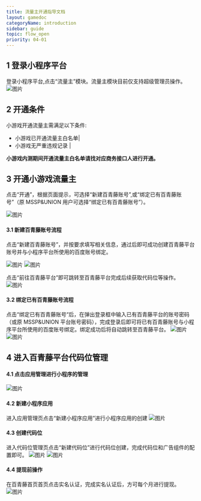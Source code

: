 ```yaml
---
title: 流量主开通指导文档
layout: gamedoc
categoryName: introduction
sidebar: guide
topic: flow_open
priority: 04-01
---
```


## 1 登录小程序平台

登录小程序平台,点击“流量主”模块。流量主模块目前仅支持超级管理员操作。
![图片](/img/game/introduction/flow_open/1.png)

## 2 开通条件

小游戏开通流量主需满足以下条件:
 - 小游戏已开通流量主白名单|
 - 小游戏无严重违规记录 |


**小游戏内测期间开通流量主白名单请找对应商务接口人进行开通。**

## 3 开通小游戏流量主

点击“开通”，根据页面提示，可选择“新建百青藤账号”,或“绑定已有百青藤账号”（原 MSSP&UNION 用户可选择“绑定已有百青藤账号”）。

![图片](/img/game/introduction/flow_open/2.png)

#### 3.1 新建百青藤账号流程
点击“新建百青藤账号”，并按要求填写相关信息，通过后即可成功创建百青藤平台账号并与小程序平台所使用的百度账号绑定。

![图片](/img/game/introduction/flow_open/3.png)
![图片](/img/game/introduction/flow_open/4.png)

点击“前往百青藤平台”即可跳转至百青藤平台完成后续获取代码位等操作。
![图片](/img/game/introduction/flow_open/5.png)

#### 3.2 绑定已有百青藤账号流程
点击“绑定已有百青藤账号“后，在弹出登录框中输入已有百青藤平台的账号密码（或原 MSSP&UNION 平台账号密码），完成登录后即可将已有百青藤账号与小程序平台所使用的百度账号绑定。绑定成功后将自动跳转至百青藤平台。
![图片](/img/game/introduction/flow_open/6.png)
![图片](/img/game/introduction/flow_open/7.png)

## 4 进入百青藤平台代码位管理

#### 4.1 点击应用管理进行小程序的管理
![图片](/img/game/introduction/flow_open/8.png)

#### 4.2 新建小程序应用
进入应用管理页点击“新建小程序应用”进行小程序应用的创建
![图片](/img/game/introduction/flow_open/9.png)

#### 4.3 创建代码位
进入代码位管理页点击“新建代码位”进行代码位创建，完成代码位和广告组件的配置即可。
![图片](/img/game/introduction/flow_open/10.png)
![图片](/img/game/introduction/flow_open/11.png)

#### 4.4 提现前操作
在百青藤首页首页点击实名认证，完成实名认证后，方可每个月进行提现。
![图片](/img/game/introduction/flow_open/12.png)
